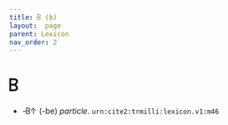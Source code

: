 ```yaml
---
title: 𐊂 (b)
layout:  page
parent: Lexicon
nav_order: 2
---
```




# 𐊂


- -𐊂𐊁 (-be) *particle*. `urn:cite2:trmilli:lexicon.v1:m46`
